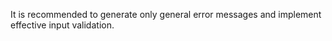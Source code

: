 It is recommended to generate only general error messages and implement effective input validation.
